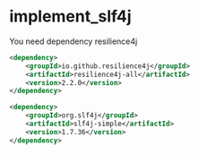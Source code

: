﻿# implement_slf4j

You need dependency resilience4j

```xml
<dependency>
    <groupId>io.github.resilience4j</groupId>
    <artifactId>resilience4j-all</artifactId>
    <version>2.2.0</version>
</dependency>

<dependency>
    <groupId>org.slf4j</groupId>
    <artifactId>slf4j-simple</artifactId>
    <version>1.7.36</version>
</dependency>
```
